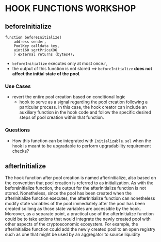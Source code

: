 # HOOK FUNCTIONS WORKSHOP

## beforeInitialize

```solidity
function beforeInitialize(
    address sender,
    PoolKey calldata key,
    uint160 sqrtPriceX96
    ) external returns (bytes4);
```
- `beforeInitialize`  executes only at most once.r,
- the output of this function is not stored $\implies$  `beforeInitialize` **does
not affect the initial state of the pool**.
### Use Cases
- revert the entire pool creation based on conditional logic 
  -  hook to serve as a signal regarding the pool creation
following a particular process. In this case, the hook creator can include an auxiliary function in the hook code and follow the specific desired steps of pool creation within that function.
### Questions
- How this function can be integrated with `Initializable.sol` when the hook is meant to be upgradable to perform upgradability requirement checks?

## afterInitialize

The hook function after pool creation is named afterInitialize, also based on the convention
that pool creation is referred to as initialization. As with the beforeInitialize function, the
output for the afterInitialize function is not stored. Nonetheless, since the pool has been
created when the afterInitialize function executes, the afterInitialize function can nonetheless
modify state variables of the pool immediately after the pool has been created so long as
those state variables are accessible by the hook. Moreover, as a separate point, a practical use
of the afterInitialize function could be to take actions that would integrate the newly created
pool with other aspects of the cryptoeconomic ecosystem. For example, the afterInitialize
function could add the newly created pool to an open registry such as one that might be
used by an aggregator to source liquidity
